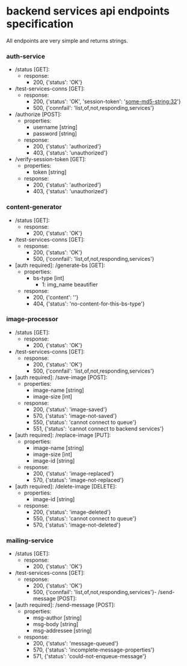 # backend services api endpoints specification

All endpoints are very simple and returns strings.

### auth-service

- /status [GET]:
    - response:
        - 200, {'status': 'OK'}
- /test-services-conns [GET]:
    - response:
        - 200, {'status': 'OK', 'session-token': '<some-md5-string:32>'}
        - 500, {'connfail': 'list,of,not,responding,services'}
- /authorize [POST]:
    - properties:
        - username [string]
        - password [string]
    - response:
        - 200, {'status': 'authorized'}
        - 403, {'status': 'unauthorized'}
- /verify-session-token [GET]:
    - properties:
        - token [string]
    - response:
        - 200, {'status': 'authorized'}
        - 403, {'status': 'unauthorized'}

### content-generator

- /status [GET]:
    - response:
        - 200, {'status': 'OK'}
- /test-services-conns [GET]:
    - response:
        - 200, {'status': 'OK'}
        - 500, {'connfail': 'list,of,not,responding,services'}
- [auth required]: /generate-bs [GET]:
    - properties:
        - bs-type [int]
            - 1: img_name beautifier
    - response:
        - 200, {'content': '<some content>'}
        - 404, {'status': 'no-content-for-this-bs-type'}

### image-processor

- /status [GET]:
    - response:
        - 200, {'status': 'OK'}
- /test-services-conns [GET]:
    - response:
        - 200, {'status': 'OK'}
        - 500, {'connfail': 'list,of,not,responding,services'}
- [auth required]: /save-image [POST]:
    - properties:
        - image-name [string]
        - image-size [int]
    - response:
        - 200, {'status': 'image-saved'}
        - 570, {'status': 'image-not-saved'}
        - 550, {'status': 'cannot connect to queue'}
        - 551, {'status': 'cannot connect to backend services'}
- [auth required]: /replace-image [PUT]:
    - properties:
        - image-name [string]
        - image-size [int]
        - image-id [string]
    - response:
        - 200, {'status': 'image-replaced'}
        - 570, {'status': 'image-not-replaced'}
- [auth required]: /delete-image [DELETE]:
    - properties:
        - image-id [string]
    - response:
        - 200, {'status': 'image-deleted'}
        - 550, {'status': 'cannot connect to queue'}
        - 570, {'status': 'image-not-deleted'}

### mailing-service

- /status [GET]:
    - response:
        - 200, {'status': 'OK'}
- /test-services-conns [GET]:
    - response:
        - 200, {'status': 'OK'}
        - 500, {'connfail': 'list,of,not,responding,services'}- /send-message [POST]:
- [auth required]: /send-message [POST]:
    - properties:
        - msg-author [string]
        - msg-body [string]
        - msg-addressee [string]
    - response:
        - 200, {'status': 'message-queued'}
        - 570, {'status': 'incomplete-message-properties'}
        - 571, {'status': 'could-not-enqueue-message'}